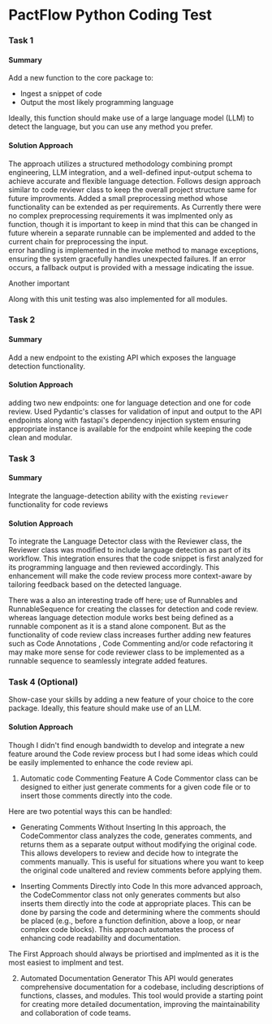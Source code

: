 # PactFlow Python Coding Test

### Task 1

#### Summary

Add a new function to the core package to:

-   Ingest a snippet of code
-   Output the most likely programming language

Ideally, this function should make use of a large language model (LLM) to detect the language, but you can use any method you prefer.

#### Solution Approach

The approach utilizes a structured methodology combining prompt engineering, LLM integration, and a well-defined input-output schema to achieve accurate and flexible language detection. Follows design approach similar to code reviewr class to keep the overall project structure same for future improvments.
Added a small preprocessing method whose functionality can be extended as per requirements. As Currently there were no complex preprocessing requirements it was implmented only as function, though it is important to keep in mind that this can be changed in future wherein a separate runnable can be implemented and added to the current chain for preprocessing the input.   
error handling is implemented in the invoke method to manage exceptions, ensuring the system gracefully handles unexpected failures. If an error occurs, a fallback output is provided with a message indicating the issue.

Another important 

Along with this unit testing was also implemented for all modules.

### Task 2

#### Summary

Add a new endpoint to the existing API which exposes the language detection functionality.

#### Solution Approach

adding two new endpoints: one for language detection and one for code review. Used Pydantic's classes for validation of input and output to the API endpoints along with fastapi's dependency injection system ensuring appropriate instance is available for the endpoint while keeping the code clean and modular.

### Task 3

#### Summary

Integrate the language-detection ability with the existing `reviewer` functionality for code reviews

#### Solution Approach

To integrate the Language Detector class with the Reviewer class, the Reviewer class was modified to include language detection as part of its workflow. 
This integration ensures that the code snippet is first analyzed for its programming language and then reviewed accordingly. This enhancement will make the code review process more context-aware by tailoring feedback based on the detected language.

There was a also an interesting trade off here; use of Runnables and RunnableSequence for creating the classes for detection and code review. whereas language detection module works best being defined as a runnable component as it is a stand alone component.
But as the functionality of code review class increases further adding new features such as Code Annotations , Code Commenting and/or code refactoring it may make more sense for code reviewer class to be implemented as a runnable sequence to seamlessly integrate added features.

### Task 4 (Optional)

Show-case your skills by adding a new feature of your choice to the core package. Ideally, this feature should make use of an LLM.

#### Solution Approach

Though I didn't find enough bandwidth to develop and integrate a new feature around the Code review process but I had some ideas which could be easily implemented to enhance the code review api.

1. Automatic code Commenting Feature
A Code Commentor class can be designed to either just generate comments for a given code file or to insert those comments directly into the code.

Here are two potential ways this can be handled:

- Generating Comments Without Inserting
In this approach, the CodeCommentor class analyzes the code, generates comments, and returns them as a separate output without modifying the original code. 
This allows developers to review and decide how to integrate the comments manually. This is useful for situations where you want to keep the original code unaltered and review comments before applying them.

- Inserting Comments Directly into Code
In this more advanced approach, the CodeCommentor class not only generates comments but also inserts them directly into the code at appropriate places. This can be done by parsing the code and determining where the comments should be placed (e.g., before a function definition, above a loop, or near complex code blocks). This approach automates the process of enhancing code readability and documentation.

The First Approach should always be priortised and implmented as it is the most easiest to implment and test.

2. Automated Documentation Generator
This API would generates comprehensive documentation for a codebase, including descriptions of functions, classes, and modules. This tool would provide a starting point for creating more detailed documentation, improving the maintainability and collaboration of code teams.
